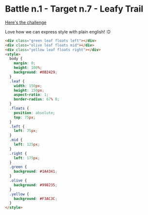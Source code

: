 # Battle n.1 - Target n.7 - Leafy Trail

[Here's the challenge](https://cssbattle.dev/play/7)

Love how we can express style with plain english! :D

```html
<div class="green leaf floats left"></div>
<div class="olive leaf floats mid"></div>
<div class="yellow leaf floats right"></div>
<style>
  body {
    margin: 0;
    height: 100%;
    background: #0B2429;
  }
  .leaf {
    width: 150px;
    height: 150px;
    aspect-ratio: 1;
    border-radius: 67% 0;
  }
  .floats {
    position: absolute;
    top: 75px;
  }
  .left {
    left: 75px;
  }
  .mid {
    left: 125px;
  }
  .right {
    left: 175px;
  }
  .green {
    background: #1A4341;
  }
  .olive {
    background: #998235;
  }
  .yellow {
    background: #F3AC3C;
  }
</style>
```
